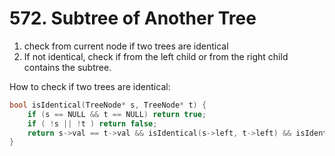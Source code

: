 # 572. Subtree of Another Tree
1. check from current node if two trees are identical
2. If not identical, check if from the left child or from the right child contains the subtree.

How to check if two trees are identical:

```c++
bool isIdentical(TreeNode* s, TreeNode* t) {
    if (s == NULL && t == NULL) return true;
    if ( !s || !t ) return false;
    return s->val == t->val && isIdentical(s->left, t->left) && isIdentical(s->right, t->right);
}
```
